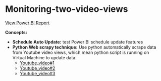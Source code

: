 # Monitoring-two-video-views


[View Power BI Report](https://donglin1608.github.io/Monitoring-two-video-views/)

**Concepts:**
- **Schedule Auto Update:** test Power BI schedule update features
- **Python Web scrapy technique:** Use python automatically scrape data from Youtube video views, which mean python script is running on Virtual Machine to update data. 
  - [Youtube_video#1](https://www.youtube.com/watch?v=X9h5lNSNqlo&t=1s)
  - [Youtube_video#2](https://www.youtube.com/watch?v=Sz-wv1ZCigo)
  - [Youtube_video#3](https://www.youtube.com/watch?v=jvcKtfr21iw&list=RDNSdHRRJP2ZxLE&index=2)


